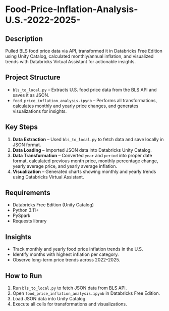 # Food-Price-Inflation-Analysis-U.S.-2022-2025-
## Description
Pulled BLS food price data via API, transformed it in Databricks Free Edition using Unity Catalog, calculated monthly/annual inflation, and visualized trends with Databricks Virtual Assistant for actionable insights.

## Project Structure
- `bls_to_local.py` – Extracts U.S. food price data from the BLS API and saves it as JSON.
- `food_price_inflation_analysis.ipynb` – Performs all transformations, calculates monthly and yearly price changes, and generates visualizations for insights.

## Key Steps
1. **Data Extraction** – Used `bls_to_local.py` to fetch data and save locally in JSON format.
2. **Data Loading** – Imported JSON data into Databricks Unity Catalog.
3. **Data Transformation** – Converted `year` and `period` into proper date format, calculated previous month price, monthly percentage change, yearly average price, and yearly average inflation.
4. **Visualization** – Generated charts showing monthly and yearly trends using Databricks Virtual Assistant.

## Requirements
- Databricks Free Edition (Unity Catalog)
- Python 3.11+
- PySpark
- Requests library

## Insights
- Track monthly and yearly food price inflation trends in the U.S.
- Identify months with highest inflation per category.
- Observe long-term price trends across 2022–2025.

## How to Run
1. Run `bls_to_local.py` to fetch JSON data from BLS API.
2. Open `food_price_inflation_analysis.ipynb` in Databricks Free Edition.
3. Load JSON data into Unity Catalog.
4. Execute all cells for transformations and visualizations.
